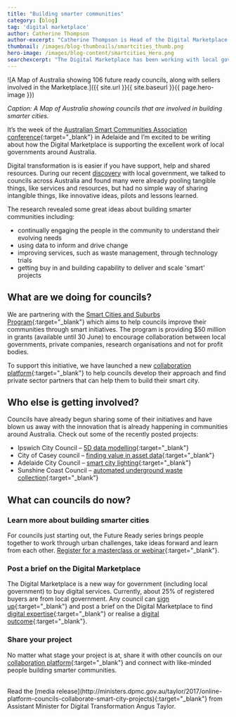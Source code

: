 ```yaml
---
title: "Building smarter communities"
category: [blog]
tag: 'digital marketplace'
author: Catherine Thompson
author-excerpt: "Catherine Thompson is Head of the Digital Marketplace at the DTA."
thumbnail: /images/blog-thumbnails/smartcities_thumb.png
hero-image: /images/blog-content/smartcities_Hero.png
searchexcerpt: "The Digital Marketplace has been working with local governments to help build smarter communities around Australia. Catherine Thompson talks about how local councils can get involved."
---
```


![A Map of Australia showing 106 future ready councils, along with sellers involved in the Marketplace.]({{ site.url }}{{ site.baseurl }}{{ page.hero-image }})

*Caption: A Map of Australia showing councils that are involved in building smarter cities.*

It’s the week of the [Australian Smart Communities Association conference](http://ascaconference.org.au/){:target="_blank"} in Adelaide and I’m excited to be writing about how the Digital Marketplace is supporting the excellent work of local governments around Australia. 

Digital transformation is is easier if you have support, help and shared resources. During our recent [discovery](https://www.dta.gov.au/standard/service-design-and-delivery-process/discovery/) with local government, we talked to councils across Australia and found many were already pooling tangible things, like services and resources, but had no simple way of sharing intangible things, like innovative ideas, pilots and lessons learned. 

The research revealed some great ideas about building smarter communities including:
- continually engaging the people in the community to understand their evolving needs
- using data to inform and drive change
- improving services, such as waste management, through technology trials
- getting buy in and building capability to deliver and scale 'smart' projects

## What are we doing for councils?

We are partnering with the [Smart Cities and Suburbs Program](https://www.business.gov.au/assistance/smart-cities-and-suburbs-program){:target="_blank"} which aims to help councils improve their communities through smart initiatives. The program is providing $50 million in grants (available until 30 June) to encourage collaboration between local governments, private companies, research organisations and not for profit bodies. 

To support this initiative, we have launched a new [collaboration platform](https://marketplace.service.gov.au/collaborate){:target="_blank"} to help councils develop their approach and find private sector partners that can help them to build their smart city.

## Who else is getting involved?

Councils have already begun sharing some of their initiatives and have blown us away with the innovation that is already happening in communities around Australia. Check out some of the recently posted projects:

- Ipswich City Council – [5D data modelling](https://marketplace.service.gov.au/collaborate/project/6){:target="_blank"}
- City of Casey council – [finding value in asset data](https://marketplace.service.gov.au/collaborate/project/2){:target="_blank"}
- Adelaide City Council  – [smart city lighting](https://marketplace.service.gov.au/collaborate/project/3){:target="_blank"} 
- Sunshine Coast Council – [automated underground waste collection](https://marketplace.service.gov.au/collaborate/project/1){:target="_blank"}

## What can councils do now?

### Learn more about building smarter cities

For councils just starting out, the Future Ready series brings people together to work through
urban challenges, take ideas forward and learn from each other. [Register for a masterclass or webinar](https://cities.dpmc.gov.au/future-ready){:target="_blank"}. 

### Post a brief on the Digital Marketplace

The Digital Marketplace is a new way for government (including local government) to buy digital services. Currently, about 25% of registered buyers are from local government. Any council can [sign up](https://marketplace.service.gov.au/signup){:target="_blank"} and post a brief on the Digital Marketplace to find [digital expertise](https://marketplace.service.gov.au/digital-marketplace/opportunities/434){:target="_blank"} or realise a [digital outcome](https://marketplace.service.gov.au/digital-marketplace/opportunities/429){:target="_blank"}. 

### Share your project

No matter what stage your project is at, share it with other councils on our [collaboration platform](https://marketplace.service.gov.au/collaborate/project/new){:target="_blank"} and connect with like-minded people building smarter communities. 

<br>
Read the [media release](http://ministers.dpmc.gov.au/taylor/2017/online-platform-councils-collaborate-smart-city-projects){:target="_blank"} from Assistant Minister for Digital Transformation Angus Taylor.
